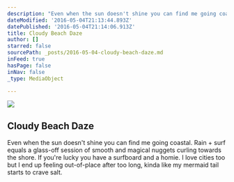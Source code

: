 ```yaml
---
description: "Even when the sun doesn't shine you can find me going coastal. Rain + surf equals a glass-off session of smooth and magical nuggets curling towards the shore. If you're lucky you have a surfboard and a homie. I love cities too but I end up feeling out-of-place after too long, kinda like my mermaid tail starts to crave salt. "
dateModified: '2016-05-04T21:13:44.893Z'
datePublished: '2016-05-04T21:14:06.913Z'
title: Cloudy Beach Daze
author: []
starred: false
sourcePath: _posts/2016-05-04-cloudy-beach-daze.md
inFeed: true
hasPage: false
inNav: false
_type: MediaObject

---
```

<article style=""><img src="https://the-grid-user-content.s3-us-west-2.amazonaws.com/37041140-56fc-4ff6-a61e-abefb9eb92fb.jpg" /><h1>Cloudy Beach Daze</h1><p>Even when the sun doesn't shine you can find me going coastal. Rain + surf equals a glass-off session of smooth and magical nuggets curling towards the shore. If you're lucky you have a surfboard and a homie. I love cities too but I end up feeling out-of-place after too long, kinda like my mermaid tail starts to crave salt. </p></article>